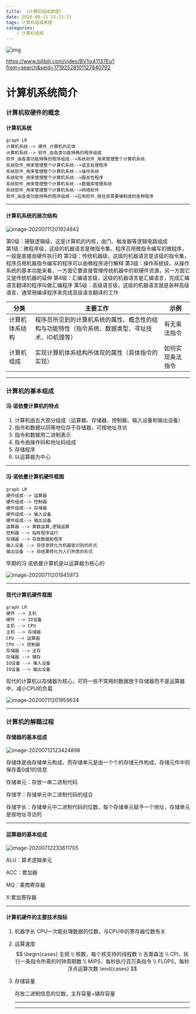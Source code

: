 ```yaml
---
title: 《计算机组成原理》
date: 2020-09-15 23:23:13
tags: 计算机组成原理
categories: 
    - 计算机组成
---
```


![img](https://simon-bookcase.oss-cn-beijing.aliyuncs.com/1240)

https://www.bilibili.com/video/BV1ix41137Eu?from=search&seid=17192528101127840792

# 计算机系统简介



### 计算机软硬件的概念



#### 计算机系统
```mermaid
graph LR
计算机系统--> 硬件_计算机的实体
计算机系统--> 软件_由各类功能特殊的程序组成
软件_由各类功能特殊的程序组成-->系统软件_用来管理整个计算机系统
系统软件_用来管理整个计算机系统-->语言处理程序
系统软件_用来管理整个计算机系统-->操作系统
系统软件_用来管理整个计算机系统-->服务性程序
系统软件_用来管理整个计算机系统-->数据库管理系统
系统软件_用来管理整个计算机系统-->网络软件
软件_由各类功能特殊的程序组成-->应用软件_按任务需要编制成的各种程序
```

------



#### 计算机系统的层次结构

![image-20200711201924842](https://simon-bookcase.oss-cn-beijing.aliyuncs.com/image-20200711201924842.png)



第0级：硬联逻辑级，这是计算机的内核，由门、触发器等逻辑电路组成  
第1级：微程序级，这级的机器语言是微指令集，程序员用微指令编写的微程序，一般是直接由硬件执行的
第2级：传统机器级，这级的机器语言是该级的指令集，程序员用机器指令编写的程序可以由微程序进行解释
第3级：操作系统级，从操作系统的基本功能来看，一方面它要直接管理传统机器中的软硬件资源，另一方面它又是传统机器的延伸
第4级：汇编语言级，这级的机器语言是汇编语言，完成汇编语言翻译的程序叫做汇编程序
第5级：高级语言级，这级的机器语言就是各种高级语言，通常用编译程序来完成高级语言翻译的工作



| 分类           | 主要工作                                                     | 示例             |
| -------------- | ------------------------------------------------------------ | ---------------- |
| 计算机体系结构 | 程序员所见到的计算机系统的属性、概念性的结构与功能特性（指令系统、数据类型、寻址技术、IO机理等） | 有无乘法指令     |
| 计算机组成     | 实现计算机体系结构所体现的属性（具体指令的实现）             | 如何实现乘法指令 |

------



### 计算机的基本组成

#### 冯·诺依曼计算机的特点



1. 计算机由五大部分组成（运算器、存储器、控制器、输入设备和输出设备）
2. 指令和数据以同等地位存于存储器，可按地址寻访
3. 指令和数据用二进制表示
4. 指令由操作码和地址码组成
5. 存储程序
6. 以运算器为中心

------



#### 冯·诺依曼计算机硬件框图
```mermaid
graph LR
硬件组成--> 运算器
硬件组成--> 控制器
硬件组成--> 存储器
硬件组成--> 输入设备
硬件组成--> 输出设备
运算器 --> 算数运算,逻辑运算 
控制器 --> 指挥程序运行
存储器 --> 存放数据和程序
输入设备 --> 将信息转化为机器能识别的形式
输出设备 --> 将结果转化为人们熟悉的形式
```



早期的冯·诺依曼计算机是以运算器为核心的



![image-20200711201945973](https://simon-bookcase.oss-cn-beijing.aliyuncs.com/image-20200711201945973.png)

------



#### 现代计算机硬件框图

```mermaid
graph LR
硬件 --> 主机
硬件 --> IO设备
主机 --> CPU
主机 --> 存储器
CPU --> 运算器
CPU --> 控制器
存储器 --> 主存
存储器 --> 辅存
IO设备 --> 输入设备
IO设备 --> 输出设备
```



现代的计算机以存储器为核心，可将一些不常用的数据放于存储器而不是运算器中，减小CPU的负载



![image-20200711201959634](https://simon-bookcase.oss-cn-beijing.aliyuncs.com/image-20200711201959634.png)

------



### 计算机的解题过程



#### 存储器的基本组成



![image-20200712123424898](https://simon-bookcase.oss-cn-beijing.aliyuncs.com/image-20200712123424898.png)



存储体是由存储单元构成，而存储单元是由一个个的存储元件构成，存储元件中则保存着0或1的信息

存储单元：存放一串二进制代码

存储字：存储单元中二进制代码的组合

存储字长：存储单元中二进制代码的位数，每个存储单元赋予一个地址，存储单元是按地址寻访的

------



#### 运算器的基本组成

![image-20200712233611705](https://simon-bookcase.oss-cn-beijing.aliyuncs.com/image-20200712233611705.png)



ALU：算术逻辑单元

ACC：累加器

MQ：乘商寄存器

X:累加寄存器

------



#### 计算机硬件的主要技术指标



1. 机器字长
CPU一次能处理数据的位数，与CPU中的寄存器位数有关

2. 运算速度
$$
\begin{cases}
主频 \\ 
核数，每个核支持的线程数 \\ 
吉普森法 \\
CPI，执行一条指令所需的时钟周期数 \\
MIPS，每秒执行百万条指令 \\
FLOPS，每秒浮点运算次数
\end{cases}
$$

3. 存储容量

   存放二进制信息的位数，主存容量+辅存容量
   
   ------
   
   ****